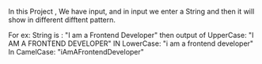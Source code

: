 In this Project , We have input, and in input we enter a String
and then it will show in different difftent pattern.

For ex: String is : "I am a Frontend Developer"
then output of UpperCase: "I AM A FRONTEND DEVELOPER"
IN LowerCase:  "i am a frontend developer"
In CamelCase: "iAmAFrontendDeveloper"